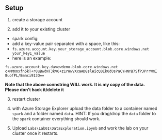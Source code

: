 ## Setup

1. create a storage account

2. add it to your existing cluster

* spark config
* add a key-value pair separated with a space, like this:  
* `fs.azure.account.key.your_storage_account.blob.core.windows.net your_key1_value`
* here is an example:  

`fs.azure.account.key.davewdemo.blob.core.windows.net c+MMXnxfn5kT+r0uBwdNT3kVO+z1rHwVXxaAD8slWicQ0Ik0dOsPaCYHNYB7SfPJPrrWmI8uofPL/8mnci913Q==`

**Note that the above connstring WILL work.  It is my copy of the data.  Please don't hack it/delete it**

3. restart cluster

4. with Azure Storage Explorer upload 
the data folder to a container named `spark` and a folder named `data`.  HINT:  If you drag/drop the `data` folder to the `spark` container everything should work.  

5. Upload `Labs\Lab01\DataExploration.ipynb` and work the lab on your cluster once it restarts.
